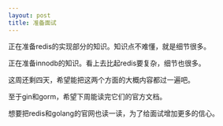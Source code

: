```yaml
---
layout: post
title: 准备面试
---
```


正在准备redis的实现部分的知识。知识点不难懂，就是细节很多。

正在准备innodb的知识。看上去比起redis要复杂，细节也很多。

这周还剩四天，希望能把这两个方面的大概内容都过一遍吧。

至于gin和gorm，希望下周能读完它们的官方文档。

想要把redis和golang的官网也读一读，为了给面试增加更多的信心。

